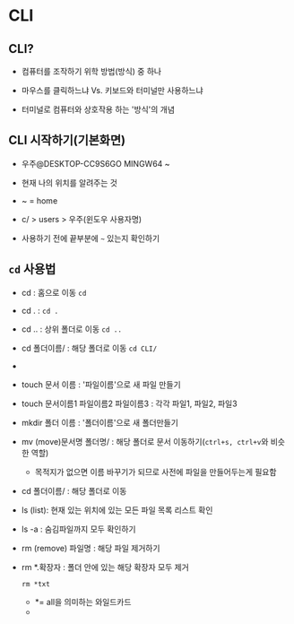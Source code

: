 # CLI

## CLI?

- 컴퓨터를 조작하기 위학 방법(방식) 중 하나

- 마우스를 클릭하느냐 Vs. 키보드와 터미널만 사용하느냐

- 터미널로 컴퓨터와 상호작용 하는 '방식'의 개념

  

## CLI 시작하기(기본화면)

- 우주@DESKTOP-CC9S6GO MINGW64 ~

- 현재 나의 위치를 알려주는 것 

- ~ = home

- c/ > users > 우주(윈도우 사용자명)

- 사용하기 전에 끝부분에 `~` 있는지 확인하기

  

## `cd` 사용법

- cd : 홈으로 이동 `cd`
- cd . : `cd .`
- cd .. : 상위 폴더로 이동 `cd ..`

- cd 폴더이름/ : 해당 폴더로 이동 `cd CLI/`
- 



- touch 문서 이름 : '파일이름'으로 새 파일 만들기
- touch 문서이름1 파일이름2 파일이름3 : 각각 파일1, 파일2, 파일3
- mkdir 폴더 이름 : '폴더이름'으로 새 폴더만들기
- mv (move)문서명 폴더명/ : 해당 폴더로 문서 이동하기(`ctrl+s, ctrl+v`와 비슷한 역할)
  - 목적지가 없으면 이름 바꾸기가 되므로 사전에 파일을 만들어두는게 필요함

- cd 폴더이름/ : 해당 폴더로 이동

- ls (list): 현재 있는 위치에 있는 모든 파일 목록 리스트 확인

- ls -a : 숨김파일까지 모두 확인하기

- rm (remove) 파일명 : 해당 파일 제거하기

- rm *.확장자 : 폴더 안에 있는 해당 확장자 모두 제거

  `rm *txt`

  - *= all을 의미하는 와일드카드
  -  